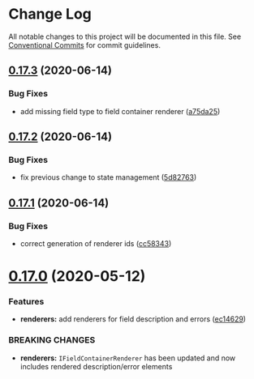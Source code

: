 # Change Log

All notable changes to this project will be documented in this file.
See [Conventional Commits](https://conventionalcommits.org) for commit guidelines.

## [0.17.3](https://github.com/DeReCRUD/de-re-crud/compare/v0.17.2...v0.17.3) (2020-06-14)


### Bug Fixes

* add missing field type to field container renderer ([a75da25](https://github.com/DeReCRUD/de-re-crud/commit/a75da25))





## [0.17.2](https://github.com/DeReCRUD/de-re-crud/compare/v0.17.1...v0.17.2) (2020-06-14)


### Bug Fixes

* fix previous change to state management ([5d82763](https://github.com/DeReCRUD/de-re-crud/commit/5d82763))






## [0.17.1](https://github.com/DeReCRUD/de-re-crud/compare/v0.17.0...v0.17.1) (2020-06-14)


### Bug Fixes

* correct generation of renderer ids ([cc58343](https://github.com/DeReCRUD/de-re-crud/commit/cc58343))






# [0.17.0](https://github.com/DeReCRUD/de-re-crud/compare/v0.16.8...v0.17.0) (2020-05-12)


### Features

* **renderers:** add renderers for field description and errors ([ec14629](https://github.com/DeReCRUD/de-re-crud/commit/ec14629))


### BREAKING CHANGES

* **renderers:** `IFieldContainerRenderer` has been updated and now includes rendered description/error elements
